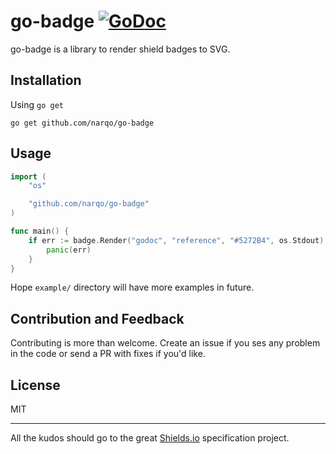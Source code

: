 # go-badge [![GoDoc](https://godoc.org/github.com/narqo/go-badge?status.svg)](https://godoc.org/github.com/narqo/go-badge)

go-badge is a library to render shield badges to SVG.

## Installation

Using `go get`

```
go get github.com/narqo/go-badge
```

## Usage

```go
import (
	"os"

	"github.com/narqo/go-badge"
)

func main() {
	if err := badge.Render("godoc", "reference", "#5272B4", os.Stdout); err != nil {
		panic(err)
	}
}
```

Hope `example/` directory will have more examples in future.

## Contribution and Feedback

Contributing is more than welcome. Create an issue if you ses any problem in the code or send a PR with fixes if you'd like.

## License

MIT

---

All the kudos should go to the great [Shields.io](https://github.com/badges/shields) specification project.

